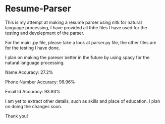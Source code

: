 # Resume-Parser

This is my attempt at making a resume parser using nltk for natural language processing, I have provided all thhe files I have used for the testing and develepment of the parser.

For the main .py file, please take a look at parser.py file, the other files are for the testing I have done.

I plan on making the pareser better in the future by using spacy for the natural language processing.

Name Accuracy: 27.2%

Phone Number Accuracy: 96.96%

Email Id Accuracy: 93.93%

I am yet to extract other details, such as skills and place of education. I plan on doing the changes soon.

Thank you!
